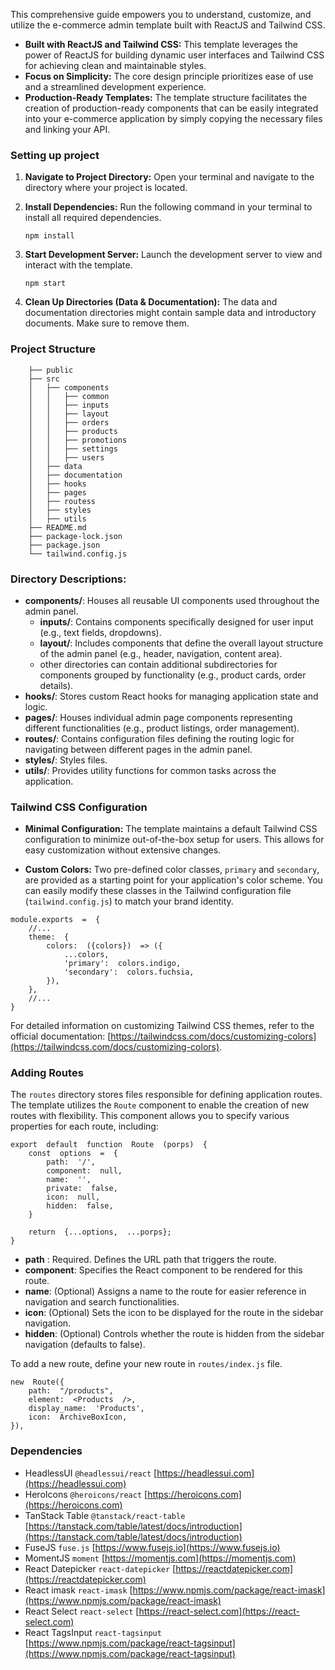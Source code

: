 This comprehensive guide empowers you to understand, customize, and utilize the e-commerce admin template built with ReactJS and Tailwind CSS.

 - **Built with ReactJS and Tailwind CSS:**
	This template leverages the power of ReactJS for building dynamic user interfaces and Tailwind CSS for achieving clean and maintainable styles.
 - **Focus on Simplicity:**
	 The core design principle prioritizes ease of use and a streamlined development experience.
- **Production-Ready Templates:**
	The template structure facilitates the creation of production-ready components that can be easily integrated into your e-commerce application by simply copying the necessary files and linking your API.

### Setting up project

 1. **Navigate to Project Directory:**
	  Open your terminal and navigate to the directory where your project is located.
2. **Install Dependencies:**
	Run the following command in your terminal to install all required dependencies.
    ```
    npm install
    ```

3. **Start Development Server:**
	Launch the development server to view and interact with the template.
    ```
    npm start
    ```

4. **Clean Up Directories (Data & Documentation):**
	The data and documentation directories might contain sample data and introductory documents. Make sure to remove them.


### Project Structure

```
    ├── public
    ├── src
    │   ├── components
    │   │   ├── common
    │   │   ├── inputs
    │   │   ├── layout
    │   │   ├── orders
    │   │   ├── products
    │   │   ├── promotions
    │   │   ├── settings
    │   │   ├── users
    │   ├── data
    │   ├── documentation
    │   ├── hooks
    │   ├── pages
    │   ├── routess
    │   ├── styles
    │   ├── utils
    ├── README.md
    ├── package-lock.json
    ├── package.json
    └── tailwind.config.js
```

### Directory Descriptions:

 - **components/**: Houses all reusable UI components used throughout the admin panel. 
	 - **inputs/**: Contains components specifically designed for user input
   (e.g., text fields, dropdowns).
   - **layout/**: Includes components that define the overall layout structure of the admin panel (e.g., header, navigation, content area).
   - other directories can contain additional subdirectories for components grouped by functionality (e.g., product cards, order details).
 -  **hooks/**: Stores custom React hooks for managing application state and logic.
 - **pages/**: Houses individual admin page components representing different functionalities (e.g., product listings, order management).
 - **routes/**: Contains configuration files defining the routing logic for navigating between different pages in the admin panel.
 - **styles/**: Styles files.
 - **utils/**: Provides utility functions for common tasks across the application.

### Tailwind CSS Configuration
-   **Minimal Configuration:** The template maintains a default Tailwind CSS configuration to minimize out-of-the-box setup for users. This allows for easy customization without extensive changes.
    

-   **Custom Colors:** Two pre-defined color classes, `primary` and `secondary`, are provided as a starting point for your application's color scheme. You can easily modify these classes in the Tailwind configuration file (`tailwind.config.js`) to match your brand identity.

```
module.exports  =  {
	//...
	theme:  {
		colors:  ({colors})  => ({
			...colors,
			'primary':  colors.indigo,
			'secondary':  colors.fuchsia,
		}),
	},
	//...
}
```

For detailed information on customizing Tailwind CSS themes, refer to the official documentation: [https://tailwindcss.com/docs/customizing-colors](https://tailwindcss.com/docs/customizing-colors).

### Adding Routes

The `routes` directory stores files responsible for defining application routes.
The template utilizes the `Route` component to enable the creation of new routes with flexibility. This component allows you to specify various properties for each route, including:

```
export  default  function  Route  (porps)  {
	const  options  =  {
		path:  '/',
		component:  null,
		name:  '',
		private:  false,
		icon:  null,
		hidden:  false,
	}

	return  {...options,  ...porps};
}
```

- **path** : Required. Defines the URL path that triggers the route.
- **component**: Specifies the React component to be rendered for this route.
- **name**: (Optional) Assigns a name to the route for easier reference in navigation and search functionalities.
- **icon**: (Optional) Sets the icon to be displayed for the route in the sidebar navigation.
- **hidden**: (Optional) Controls whether the route is hidden from the sidebar navigation (defaults to false).

To add a new route, define your new route in 	`routes/index.js` file.

``` 
new  Route({
	path:  "/products",
	element:  <Products  />,
	display_name:  'Products',
	icon:  ArchiveBoxIcon,
}),
```

### Dependencies

- HeadlessUI `@headlessui/react` [https://headlessui.com](https://headlessui.com)
- HeroIcons `@heroicons/react` [https://heroicons.com](https://heroicons.com)
- TanStack Table `@tanstack/react-table` [https://tanstack.com/table/latest/docs/introduction](https://tanstack.com/table/latest/docs/introduction)
- FuseJS `fuse.js` [https://www.fusejs.io](https://www.fusejs.io)
- MomentJS `moment` [https://momentjs.com](https://momentjs.com)
- React Datepicker `react-datepicker` [https://reactdatepicker.com](https://reactdatepicker.com)
- React imask `react-imask` [https://www.npmjs.com/package/react-imask](https://www.npmjs.com/package/react-imask)
- React Select `react-select` [https://react-select.com](https://react-select.com)
- React TagsInput `react-tagsinput` [https://www.npmjs.com/package/react-tagsinput](https://www.npmjs.com/package/react-tagsinput)
